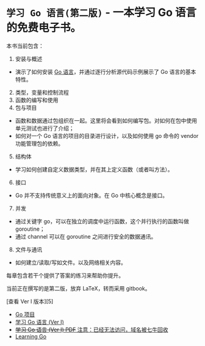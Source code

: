 # `学习 Go 语言(第二版)` - 一本学习 Go 语言的免费电子书。

本书当前包含：

1. 安装与概述
 - 演示了如何安装 [Go 语言][1]，并通过逐行分析源代码示例展示了 Go 语言的基本特性。
2. 类型，变量和控制流程
3. 函数的编写和使用
4. 包与项目
 - 函数和数据通过包组织在一起。这里将会看到如何编写包。对如何在包中使用单元测试也进行了介绍；
 - 如何对一个 Go 语言的项目的目录进行设计，以及如何使用 go 命令的 vendor 功能管理包的依赖。
5. 结构体
 - 学习如何创建自定义数据类型，并在其上定义函数（或者叫方法）。
6. 接口
 - Go 并不支持传统意义上的面向对象。在 Go 中核心概念是接口。
7. 并发
 - 通过关键字 go，可以在独立的调度中运行函数，这个并行执行的函数叫做 goroutine；
 - 通过 channel 可以在 goroutine 之间进行安全的数据通讯。
8. 文件与通讯
 - 如何建立/读取/写如文件。以及网络相关内容。

每章包含若干个提供了答案的练习来帮助你提升。

当前正在撰写的是第二版，放弃 LaTeX，转而采用 gitbook。

[查看 Ver I 版本][5]

* [Go 项目][1]
* [学习 Go 语言 (Ver I)][2]
* [~~学习 Go 语言 (Ver I) PDF~~ 注意：已经无法访问，域名被七牛回收][3]
* [Learning Go][4]


[1]: http://golang.org  "Go 项目"
[2]: http://www.mikespook.com/learning-go/ "学习 Go 语言"
[3]: http://mikespook.qiniudn.com/%E5%AD%A6%E4%B9%A0%20Go%20%E8%AF%AD%E8%A8%80(Golang).pdf?download "七牛存储"
[4]: http://miek.nl/posts/2014/Jun/01/learning-go/ "Learning Go"
